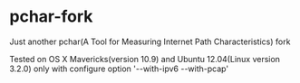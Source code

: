pchar-fork
==========

Just another pchar(A Tool for Measuring Internet Path Characteristics) fork

Tested on OS X Mavericks(version 10.9) and Ubuntu 12.04(Linux version 3.2.0) only with configure option '--with-ipv6 --with-pcap'
